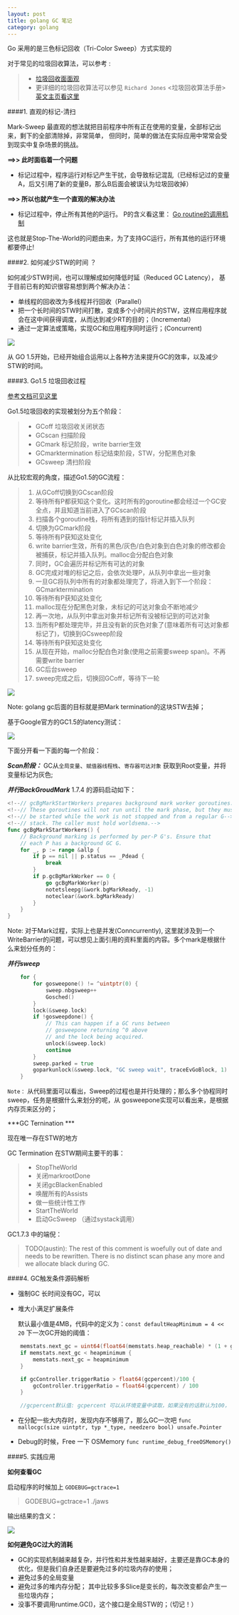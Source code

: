 ```yaml
---
layout: post
title: golang GC 笔记
category: golang
---
```


Go 采用的是三色标记回收（Tri-Color Sweep）方式实现的

对于常见的垃圾回收算法，可以参考 :

> * [垃圾回收面面观](http://www.zenlife.tk/gc.md)
> * 更详细的垃圾回收算法可以参见 `Richard Jones` <垃圾回收算法手册> [英文主页看这里](http://gchandbook.org/)

####1. 直观的标记-清扫

Mark-Sweep 最直观的想法就把目前程序中所有正在使用的变量，全部标记出来，剩下的全部清除掉，非常简单， 但同时，简单的做法在实际应用中常常会受到现实中复杂场景的挑战。

**==>> 此时面临着一个问题**

* 标记过程中，程序运行对标记产生干扰，会导致标记混乱（已经标记过的变量A，后又引用了新的变量B，那么B后面会被误认为垃圾回收掉）

**==>> 所以也就产生一个直观的解决办法**

* 标记过程中，停止所有其他的P运行。 P的含义看这里： [Go routine的调用机制](http://morsmachine.dk/go-scheduler)
	
这也就是Stop-The-World的问题由来，为了支持GC运行，所有其他的运行环境都要停止!


####2. 如何减少STW的时间 ？

如何减少STW时间，也可以理解成如何降低时延（Reduced GC Latency）， 基于目前已有的知识很容易想到两个解决办法：

* 单线程的回收改为多线程并行回收（Parallel）
* 把一个长时间的STW时间打散，变成多个小时间片的STW，这样应用程序就会在这中间获得调度，从而达到减少RT的目的；（Incremental）
* 通过一定算法或策略，实现GC和应用程序同时运行；(Concurrent)

![](https://raw.githubusercontent.com/sotter/Picture/master/gc/GC-CPU-utilization.png)

从 GO 1.5开始，已经开始组合运用以上各种方法来提升GC的效率，以及减少STW的时间。

####3. Go1.5 垃圾回收过程

[参考文档可见这里](http://www.zenlife.tk/go-gc1.5.md)

Go1.5垃圾回收的实现被划分为五个阶段：

> - GCoff 垃圾回收关闭状态
> - GCscan 扫描阶段
> - GCmark 标记阶段，write barrier生效
> - GCmarktermination 标记结束阶段，STW，分配黑色对象
> - GCsweep 清扫阶段

从比较宏观的角度，描述Go1.5的GC流程：

> 1. 从GCoff切换到GCscan阶段
> 2. 等待所有P都获知这个变化。这时所有的goroutine都会经过一个GC安全点，并且知道当前进入了GCscan阶段
> 3. 扫描各个goroutine栈，将所有遇到的指针标记并插入队列
> 4. 切换为GCmark阶段
> 5. 等待所有P获知这处变化
> 6. write barrier生效，所有的黑色/灰色/白色对象到白色对象的修改都会被捕获，标记并插入队列。malloc会分配白色对象
> 7. 同时，GC会遍历并标记所有可达的对象
> 8. GC完成对堆的标记之后，会依次处理P，从队列中拿出一些对象
> 9. 一旦GC将队列中所有的对象都处理完了，将进入到下一个阶段：GCmarktermination
> 10. 等待所有P获知这处变化
> 11. malloc现在分配黑色对象，未标记的可达对象会不断地减少
> 12. 再一次地，从队列中拿出对象并标记所有没被标记到的可达对象
> 13. 当所有P都处理完毕，并且没有新的灰色对象了(意味着所有可达对象都标记了)，切换到GCsweep阶段
> 14. 等待所有P获知这处变化
> 15. 从现在开始，malloc分配白色对象(使用之前需要sweep span)。不再需要write barrier
> 16. GC后台sweep
> 17. sweep完成之后，切换回GCoff，等待下一轮

![](http://gitlab.mogujie.org/tianshan/tianshan/raw/master/Pictrue/gc/gc-1.png)

Note: golang gc后面的目标就是把Mark termination的这块STW去掉；

基于Google官方的GC1.5的latency测试：

![](http://gitlab.mogujie.org/tianshan/tianshan/raw/master/Pictrue/gc/GC-Benchmark-Latency.png)

下面分开看一下面的每一个阶段：

***Scan阶段：*** GC从`全局变量`、`赋值器线程栈`、`寄存器可达对象` 获取到Root变量，并将变量标记为灰色;

***并行BackGroudMark***
1.7.4 的源码启动如下：

```go
<!--// gcBgMarkStartWorkers prepares background mark worker goroutines.-->
<!--// These goroutines will not run until the mark phase, but they must-->
<!--// be started while the work is not stopped and from a regular G-->
<!--// stack. The caller must hold worldsema.-->
func gcBgMarkStartWorkers() {
	// Background marking is performed by per-P G's. Ensure that
	// each P has a background GC G.
	for _, p := range &allp {
		if p == nil || p.status == _Pdead {
			break
		}
		if p.gcBgMarkWorker == 0 {
			go gcBgMarkWorker(p)
			notetsleepg(&work.bgMarkReady, -1)
			noteclear(&work.bgMarkReady)
		}
	}
}
```

Note: 对于Mark过程，实际上也是并发(Conncurrently), 这里就涉及到一个WriteBarrier的问题，可以想见上面引用的资料里面的内容。多个mark是根据什么来划分任务的：

***并行sweep*** 

```go 
	for {
		for gosweepone() != ^uintptr(0) {
			sweep.nbgsweep++
			Gosched()
		}
		lock(&sweep.lock)
		if !gosweepdone() {
			// This can happen if a GC runs between
			// gosweepone returning ^0 above
			// and the lock being acquired.
			unlock(&sweep.lock)
			continue
		}
		sweep.parked = true
		goparkunlock(&sweep.lock, "GC sweep wait", traceEvGoBlock, 1)
	}
```

`Note：` 从代码里面可以看出，Sweep的过程也是并行处理的；那么多个协程同时sweep，任务是根据什么来划分的呢，从 gosweepone实现可以看出来，是根据内存页来区分的；


***GC Ternination *** 

现在唯一存在STW的地方

GC Termination 在STW期间主要干的事：
>  * StopTheWorld
>  * 关闭markrootDone
>  * 关闭gcBlackenEnabled
>  * 唤醒所有的Assists
>  * 做一些统计性工作
>  * StartTheWorld
>  * 启动GcSweep （通过systack调用）



GC1.7.3 中的端倪：

> TODO(austin): The rest of this comment is woefully out of date and
> needs to be rewritten. There is no distinct scan phase any more and
> we allocate black during GC.


####4. GC触发条件源码解析

* 强制GC
	长时间没有GC，可以
* 堆大小满足扩展条件
	
	默认最小值是4MB，代码中的定义为：`const defaultHeapMinimum = 4 << 20`
下一次GC开始的阈值： 

```go 
	memstats.next_gc = uint64(float64(memstats.heap_reachable) * (1 + gcController.triggerRatio))
	if memstats.next_gc < heapminimum {
		memstats.next_gc = heapminimum
	}

	if gcController.triggerRatio > float64(gcpercent)/100 {
		gcController.triggerRatio = float64(gcpercent) / 100
	}
	
	//gcpercent默认值: gcpercent 可以从环境变量中读取，如果没有的话默认为100， 所有GC阈值每次是翻倍的
```

* 在分配一些大内存时，发现内存不够用了，那么GC一次吧 ```func mallocgc(size uintptr, typ *_type, needzero bool) unsafe.Pointer ```

* Debug的时候，Free 一下 OSMemory
```func runtime_debug_freeOSMemory() ```

####5. 实践应用

**如何查看GC**

启动程序的时候加上 `GODEBUG=gctrace=1`
> GODEBUG=gctrace=1 ./jaws

输出结果的含义：
	
![](http://gitlab.mogujie.org/tianshan/tianshan/raw/master/Pictrue/gc/gc_info.png)

**如何避免GC过大的消耗**

* GC的实现机制越来越复杂，并行性和并发性越来越好，主要还是靠GC本身的优化，但是我们自身还是要避免过多的垃圾内存的使用；
* 避免过多的全局变量
* 避免过多的堆内存分配； 其中比较多多Slice是变长的，每次改变都会产生一些垃圾内存；
* 没事不要调用runtime.GC()，这个接口是全局STW的；（切记！）


